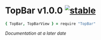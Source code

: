 
# TopBar v1.0.0 [![stable](http://badges.github.io/stability-badges/dist/stable.svg)](http://github.com/badges/stability-badges)

```coffee
{ TopBar, TopBarView } = require "TopBar"
```

*Documentation at a later date*

